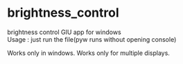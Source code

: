 # brightness_control
brightness control GIU app for windows <br>
Usage : just run the file(pyw runs without opening console)

Works only in windows.
Works only for multiple displays.
